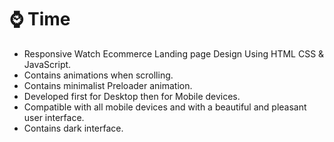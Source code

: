 # ⌚ Time
- Responsive Watch Ecommerce Landing page Design Using HTML CSS &amp; JavaScript.
- Contains animations when scrolling.
- Contains minimalist Preloader animation.
- Developed first for Desktop then for Mobile devices.
- Compatible with all mobile devices and with a beautiful and pleasant user interface.
- Contains dark interface.
